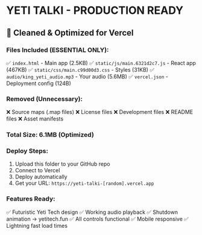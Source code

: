# YETI TALKI - PRODUCTION READY

## 🚀 Cleaned & Optimized for Vercel

### Files Included (ESSENTIAL ONLY):
✅ `index.html` - Main app (2.5KB)
✅ `static/js/main.6321d2c7.js` - React app (467KB)
✅ `static/css/main.c99d00d3.css` - Styles (31KB)
✅ `audio/king_yeti_audio.mp3` - Your audio (5.6MB)
✅ `vercel.json` - Deployment config (124B)

### Removed (Unnecessary):
❌ Source maps (.map files)
❌ License files
❌ Development files
❌ README files
❌ Asset manifests

### Total Size: 6.1MB (Optimized)

### Deploy Steps:
1. Upload this folder to your GitHub repo
2. Connect to Vercel
3. Deploy automatically
4. Get your URL: `https://yeti-talki-[random].vercel.app`

### Features Ready:
✅ Futuristic Yeti Tech design
✅ Working audio playback
✅ Shutdown animation → yetitech.fun
✅ All controls functional
✅ Mobile responsive
✅ Lightning fast load times